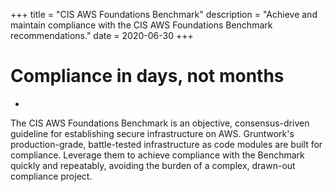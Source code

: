 +++
title = "CIS AWS Foundations Benchmark"
description = "Achieve and maintain compliance with the CIS AWS Foundations Benchmark recommendations."
date = 2020-06-30
+++

# Compliance in days, not months
-
The CIS AWS Foundations Benchmark is an objective, consensus-driven guideline for establishing secure infrastructure on AWS. Gruntwork's production-grade, battle-tested infrastructure as code modules are built for compliance. Leverage them to achieve compliance with the Benchmark quickly and repeatably, avoiding the burden of a complex, drawn-out compliance project.